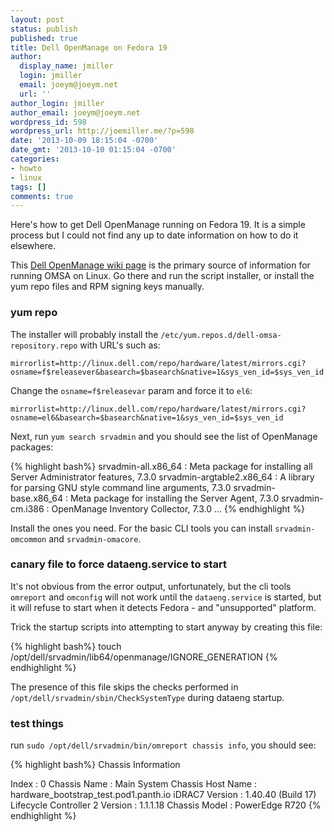 ```yaml
---
layout: post
status: publish
published: true
title: Dell OpenManage on Fedora 19
author:
  display_name: jmiller
  login: jmiller
  email: joeym@joeym.net
  url: ''
author_login: jmiller
author_email: joeym@joeym.net
wordpress_id: 598
wordpress_url: http://joemiller.me/?p=598
date: '2013-10-09 18:15:04 -0700'
date_gmt: '2013-10-10 01:15:04 -0700'
categories:
- howto
- linux
tags: []
comments: true
---
```

Here's how to get Dell OpenManage running on Fedora 19. It is a simple process but I could not find any up to date information on how to do it elsewhere.

<!--more-->

This [Dell OpenManage wiki page](http://linux.dell.com/wiki/index.php/Repository/hardware) is the primary source of information for running OMSA on Linux. Go there and run the script installer, or install the yum repo files and RPM signing keys manually.

### yum repo

The installer will probably install the `/etc/yum.repos.d/dell-omsa-repository.repo` with URL's such as:

`mirrorlist=http://linux.dell.com/repo/hardware/latest/mirrors.cgi?osname=f$releasever&basearch=$basearch&native=1&sys_ven_id=$sys_ven_id`

Change the `osname=f$releasevar` param and force it to `el6`:

`mirrorlist=http://linux.dell.com/repo/hardware/latest/mirrors.cgi?osname=el6&basearch=$basearch&native=1&sys_ven_id=$sys_ven_id`

Next, run `yum search srvadmin` and you should see the list of OpenManage packages:

{% highlight bash%}
srvadmin-all.x86_64 : Meta package for installing all Server Administrator features, 7.3.0
srvadmin-argtable2.x86_64 : A library for parsing GNU style command line arguments, 7.3.0
srvadmin-base.x86_64 : Meta package for installing the Server Agent, 7.3.0
srvadmin-cm.i386 : OpenManage Inventory Collector, 7.3.0
...
{% endhighlight %}

Install the ones you need. For the basic CLI tools you can install `srvadmin-omcommon` and `srvadmin-omacore`.

### canary file to force dataeng.service to start

It's not obvious from the error output, unfortunately, but the cli tools `omreport` and `omconfig` will not work until the `dataeng.service` is started, but it will refuse to start when it detects Fedora - and "unsupported" platform.

Trick the startup scripts into attempting to start anyway by creating this file:

{% highlight bash%}
touch /opt/dell/srvadmin/lib64/openmanage/IGNORE_GENERATION
{% endhighlight %}

The presence of this file skips the checks performed in `/opt/dell/srvadmin/sbin/CheckSystemType` during dataeng startup.

### test things

run `sudo /opt/dell/srvadmin/bin/omreport chassis info`, you should see:

{% highlight bash%}
Chassis Information


Index : 0
Chassis Name : Main System Chassis
Host Name : hardware_bootstrap_test.pod1.panth.io
iDRAC7 Version : 1.40.40 (Build 17)
Lifecycle Controller 2 Version : 1.1.1.18
Chassis Model : PowerEdge R720
{% endhighlight %}
